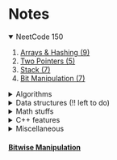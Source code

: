 # Notes

<details open> <summary>NeetCode 150</summary>

1. [Arrays & Hashing (9)](NeetCode150/ArraysHashing/README.md)
2. [Two Pointers (5)](NeetCode150/TwoPointers/README.md)
3. [Stack (7)](NeetCode150/Stack/README.md)
4. [Bit Manipulation (7)](NeetCode150/BitManipulation/README.md)

</details>

<details> <summary>Algorithms </summary>

1. [Searching Algorithms](Algorithms/SearchingAlgorithms.md)
2. [Bubble, Selection, Insertion sort](Algorithms/ElementarySorts.md)
3. [Merge Sort](Algorithms/MergeSort.md)
4. [Quick Sort !! still left](Algorithms/QuickSort.md)
5. [Radix Sort !! still left](Algorithms/RadixSort.md)
6. [Kadane's Algorithm (Max subarray sum)](Algorithms/KadaneAlgo.md)

  </details>

<details> <summary> Data structures (!! left to do) </summary>

1. [Linked lists, stacks and queues](DataStructures/LinearDS.md)
2. [Binary Search Tree](DataStructures/BinarySearchTree.md)
3. [Binary Heaps](DataStructures/BinaryHeaps.md)

  </details>

<details> <summary> Math stuffs </summary>

1. [Big $`O`$ notation](Maths/BigO.md)

   </details>

<details> <summary> C++ features </summary>

1. [STL](Cpp/README.md)
2. [Lambda Expression](Cpp/Lambdas.md)

  </details>

<details> <summary> Miscellaneous </summary>

1. [Makefiles](Misc/makefiles.md)

  </details>

#### [Bitwise Manipulation](BitwiseManipulation/Bitwise.md)
